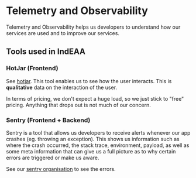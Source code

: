 # Telemetry and Observability
Telemetry and Observability helps us developers to understand how our services are used and to improve our services.

## Tools used in IndEAA

### HotJar (Frontend)
See [hotjar](https://www.hotjar.com/). This tool enables us to see how the user interacts. This is **qualitative** data on the interaction of the user.

In terms of pricing, we don't expect a huge load, so we just stick to "free" pricing. Anything that drops out is not much of our concern.

### Sentry (Frontend + Backend)
Sentry is a tool that allows us developers to receive alerts whenever our app crashes (eg. throwing an exception). This shows us information such as where the crash occurred, the stack trace, environment, payload, as well as some meta information that can give us a full picture as to why certain errors are triggered or make us aware.

See our [sentry organisation](https://sentry.io/organizations/uwa-system-health-lab) to see the errors.